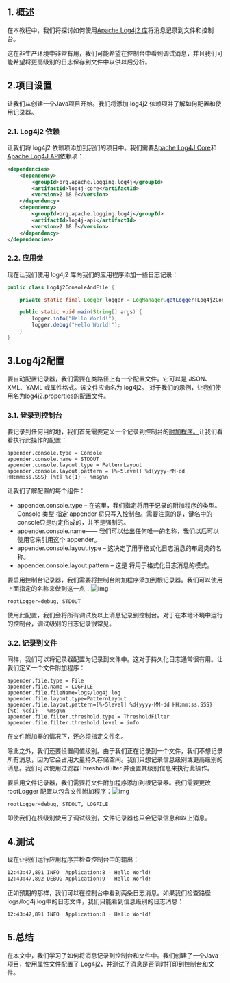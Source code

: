 ## 1. 概述

在本教程中，我们将探讨如何使用[Apache Log4j2 库](https://www.baeldung.com/java-logging-intro#Log4j)将消息记录到文件和控制台。

这在非生产环境中非常有用，我们可能希望在控制台中看到调试消息，并且我们可能希望将更高级别的日志保存到文件中以供以后分析。

## 2.项目设置

让我们从创建一个Java项目开始。我们将添加 log4j2 依赖项并了解如何配置和使用记录器。

### 2.1. Log4j2 依赖

让我们将 log4j2 依赖项添加到我们的项目中。我们需要[Apache Log4J Core](https://mvnrepository.com/artifact/org.apache.logging.log4j/log4j-core)和[Apache Log4J API](https://mvnrepository.com/artifact/org.apache.logging.log4j/log4j-api)依赖项：

```xml
<dependencies>
    <dependency>
        <groupId>org.apache.logging.log4j</groupId>
        <artifactId>log4j-core</artifactId>
        <version>2.18.0</version>
    </dependency>
    <dependency>
        <groupId>org.apache.logging.log4j</groupId>
        <artifactId>log4j-api</artifactId>
        <version>2.18.0</version>
    </dependency>
</dependencies>
```

### 2.2. 应用类

现在让我们使用 log4j2 库向我们的应用程序添加一些日志记录：

```java
public class Log4j2ConsoleAndFile {

    private static final Logger logger = LogManager.getLogger(Log4j2ConsoleAndFile.class);

    public static void main(String[] args) {
        logger.info("Hello World!");
        logger.debug("Hello World!");
    }
}
```

## 3.Log4j2配置

要自动配置记录器，我们需要在类路径上有一个配置文件。它可以是 JSON、XML、YAML 或属性格式。该文件应命名为 log4j2。 对于我们的示例，让我们使用名为log4j2.properties的配置文件。

### 3.1. 登录到控制台

要记录到任何目的地，我们首先需要定义一个记录到控制台的[附加程序。](https://www.baeldung.com/log4j2-appenders-layouts-filters)让我们看看执行此操作的配置：

```properties
appender.console.type = Console
appender.console.name = STDOUT
appender.console.layout.type = PatternLayout
appender.console.layout.pattern = [%-5level] %d{yyyy-MM-dd HH:mm:ss.SSS} [%t] %c{1} - %msg%n
```

让我们了解配置的每个组件：

-   appender.console.type – 在这里，我们指定将用于记录的附加程序的类型。 Console 类型 指定 appender 将只写入控制台。需要注意的是，键名中的console只是约定俗成的，并不是强制的。
-   appender.console.name—— 我们可以给出任何唯一的名称，我们以后可以使用它来引用这个 appender。
-   appender.console.layout.type – 这决定了用于格式化日志消息的布局类的名称。
-   appender.console.layout.pattern – 这是 将用于格式化日志消息的模式。

要启用控制台记录器，我们需要将控制台附加程序添加到根记录器。我们可以使用上面指定的名称来做到这一点：![img]()

```properties
rootLogger=debug, STDOUT
```

使用此配置，我们会将所有调试及以上消息记录到控制台。对于在本地环境中运行的控制台，调试级别的日志记录很常见。

### 3.2. 记录到文件

同样，我们可以将记录器配置为记录到文件中。这对于持久化日志通常很有用。让我们定义一个文件附加程序：

```properties
appender.file.type = File
appender.file.name = LOGFILE
appender.file.fileName=logs/log4j.log
appender.file.layout.type=PatternLayout
appender.file.layout.pattern=[%-5level] %d{yyyy-MM-dd HH:mm:ss.SSS} [%t] %c{1} - %msg%n
appender.file.filter.threshold.type = ThresholdFilter
appender.file.filter.threshold.level = info
```

在文件附加器的情况下，还必须指定文件名。

除此之外，我们还要设置阈值级别。由于我们正在记录到一个文件，我们不想记录所有消息，因为它会占用大量持久存储空间。我们只想记录信息级别或更高级别的消息。我们可以使用过滤器ThresholdFilter 并设置其级别信息来执行此操作。 

要启用文件记录器，我们需要将文件附加程序添加到根记录器。我们需要更改 rootLogger 配置以包含文件附加程序：![img]()

```properties
rootLogger=debug, STDOUT, LOGFILE
```

即使我们在根级别使用了调试级别，文件记录器也只会记录信息和以上消息。

## 4.测试

现在让我们运行应用程序并检查控制台中的输出：

```bash
12:43:47,891 INFO  Application:8 - Hello World!
12:43:47,892 DEBUG Application:9 - Hello World!
```

正如预期的那样，我们可以在控制台中看到两条日志消息。如果我们检查路径logs/log4j.log中的日志文件，我们只能看到信息级别的日志消息：

```bash
12:43:47,891 INFO  Application:8 - Hello World!
```

## 5.总结

在本文中，我们学习了如何将消息记录到控制台和文件中。我们创建了一个Java项目，使用属性文件配置了 Log4j2，并测试了消息是否同时打印到控制台和文件。